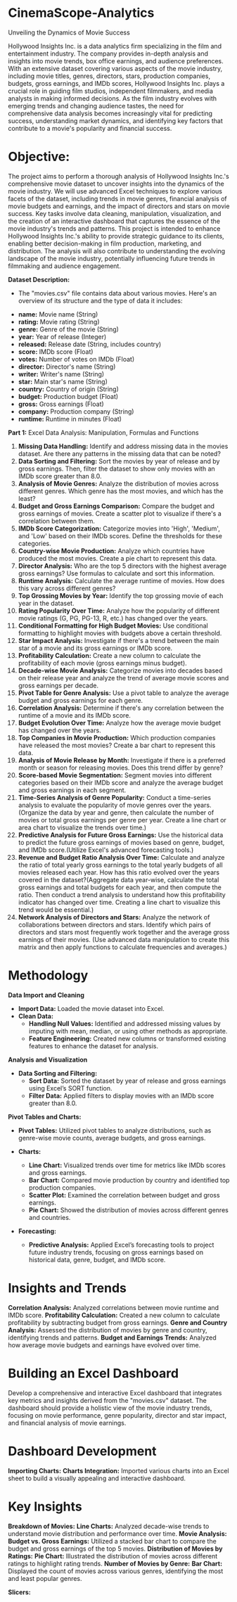 # CinemaScope-Analytics
Unveiling the Dynamics of Movie Success

Hollywood Insights Inc. is a data analytics firm specializing in the film and entertainment industry. The company provides in-depth analysis and insights into movie trends, box office earnings, and audience preferences. With an extensive dataset covering various aspects of the movie industry, including movie titles, genres, directors, stars, production companies, budgets, gross earnings, and IMDb scores, Hollywood Insights Inc. plays a crucial role in guiding film studios, independent filmmakers, and media analysts in making informed decisions. As the film industry evolves with emerging trends and changing audience tastes, the need for comprehensive data analysis becomes increasingly vital for predicting success, understanding market dynamics, and identifying key factors that contribute to a movie's popularity and financial success.

# Objective:
The project aims to perform a thorough analysis of Hollywood Insights Inc.'s comprehensive movie dataset to uncover insights into the dynamics of the movie industry. We will use advanced Excel techniques to explore various facets of the dataset, including trends in movie genres, financial analysis of movie budgets and earnings, and the impact of directors and stars on movie success. Key tasks involve data cleaning, manipulation, visualization, and the creation of an interactive dashboard that captures the essence of the movie industry's trends and patterns. This project is intended to enhance Hollywood Insights Inc.'s ability to provide strategic guidance to its clients, enabling better decision-making in film production, marketing, and distribution. The analysis will also contribute to understanding the evolving landscape of the movie industry, potentially influencing future trends in filmmaking and audience engagement.

**Dataset Description:** 

* The "movies.csv" file contains data about various movies. Here's an overview of its structure and the type of data it includes:
 - **name:** Movie name (String)
 - **rating:** Movie rating (String)
 - **genre:** Genre of the movie (String)
 - **year:** Year of release (Integer)
 - **released:** Release date (String, includes country)
 - **score:** IMDb score (Float)
 - **votes:** Number of votes on IMDb (Float)
 - **director:** Director's name (String)
 - **writer:** Writer's name (String)
 - **star:** Main star's name (String)
 - **country:** Country of origin (String)
 - **budget:** Production budget (Float)
 - **gross:** Gross earnings (Float)
 - **company:** Production company (String)
 - **runtime:** Runtime in minutes (Float)
  
**Part 1:** Excel Data Analysis: Manipulation, Formulas and Functions

1. **Missing Data Handling:** Identify and address missing data in the movies dataset. Are there any patterns in the missing data that can be noted?
2. **Data Sorting and Filtering:** Sort the movies by year of release and by gross earnings. Then, filter the dataset to show only movies with an IMDb score greater than 8.0.
3. **Analysis of Movie Genres:** Analyze the distribution of movies across different genres. Which genre has the most movies, and which has the least?
4. **Budget and Gross Earnings Comparison:** Compare the budget and gross earnings of movies. Create a scatter plot to visualize if there's a correlation between them.
5. **IMDb Score Categorization:** Categorize movies into 'High', 'Medium', and 'Low' based on their IMDb scores. Define the thresholds for these categories.
6. **Country-wise Movie Production:** Analyze which countries have produced the most movies. Create a pie chart to represent this data.
7. **Director Analysis:** Who are the top 5 directors with the highest average gross earnings? Use formulas to calculate and sort this information.
8. **Runtime Analysis:** Calculate the average runtime of movies. How does this vary across different genres?
9. **Top Grossing Movies by Year:** Identify the top grossing movie of each year in the dataset.
10. **Rating Popularity Over Time:** Analyze how the popularity of different movie ratings (G, PG, PG-13, R, etc.) has changed over the years.
11. **Conditional Formatting for High Budget Movies:** Use conditional formatting to highlight movies with budgets above a certain threshold.
12. **Star Impact Analysis:** Investigate if there's a trend between the main star of a movie and its gross earnings or IMDb score.
13. **Profitability Calculation:** Create a new column to calculate the profitability of each movie (gross earnings minus budget).
14. **Decade-wise Movie Analysis:** Categorize movies into decades based on their release year and analyze the trend of average movie scores and gross earnings per decade.
15. **Pivot Table for Genre Analysis:** Use a pivot table to analyze the average budget and gross earnings for each genre.
16. **Correlation Analysis:** Determine if there's any correlation between the runtime of a movie and its IMDb score.
17. **Budget Evolution Over Time:** Analyze how the average movie budget has changed over the years.
18. **Top Companies in Movie Production:** Which production companies have released the most movies? Create a bar chart to represent this data.
19. **Analysis of Movie Release by Month:** Investigate if there is a preferred month or season for releasing movies. Does this trend differ by genre?
20. **Score-based Movie Segmentation:** Segment movies into different categories based on their IMDb score and analyze the average budget and gross earnings in each segment.
21. **Time-Series Analysis of Genre Popularity:** Conduct a time-series analysis to evaluate the popularity of movie genres over the years. (Organize the data by year and genre, then calculate the number of movies or total gross earnings per genre per year. Create a line chart or area chart to visualize the trends over time.)
22. **Predictive Analysis for Future Gross Earnings:** Use the historical data to predict the future gross earnings of movies based on genre, budget, and IMDb score.(Utilize Excel's advanced forecasting tools.)
23. **Revenue and Budget Ratio Analysis Over Time:** Calculate and analyze the ratio of total yearly gross earnings to the total yearly budgets of all movies released each year. How has this ratio evolved over the years covered in the dataset?(Aggregate data year-wise, calculate the total gross earnings and total budgets for each year, and then compute the ratio. Then conduct a trend analysis to understand how this profitability indicator has changed over time. Creating a line chart to visualize this trend would be essential.)
24. **Network Analysis of Directors and Stars:** Analyze the network of collaborations between directors and stars. Identify which pairs of directors and stars most frequently work together and the average gross earnings of their movies. (Use advanced data manipulation to create this matrix and then apply functions to calculate frequencies and averages.)

# Methodology
**Data Import and Cleaning**
* **Import Data:** Loaded the movie dataset into Excel.
* **Clean Data:**
  - **Handling Null Values:** Identified and addressed missing values by imputing with mean, median, or using other methods as appropriate.
  - **Feature Engineering:** Created new columns or transformed existing features to enhance the dataset for analysis.

**Analysis and Visualization**
* **Data Sorting and Filtering:**
  - **Sort Data:** Sorted the dataset by year of release and gross earnings using Excel’s SORT function.
  - **Filter Data:** Applied filters to display movies with an IMDb score greater than 8.0.

**Pivot Tables and Charts:**

* **Pivot Tables:** Utilized pivot tables to analyze distributions, such as genre-wise movie counts, average budgets, and gross earnings.
* **Charts:**
  - **Line Chart:** Visualized trends over time for metrics like IMDb scores and gross earnings.
  - **Bar Chart:** Compared movie production by country and identified top production companies.
  - **Scatter Plot:** Examined the correlation between budget and gross earnings.
  - **Pie Chart:** Showed the distribution of movies across different genres and countries.

* **Forecasting:**
  - **Predictive Analysis:** Applied Excel’s forecasting tools to project future industry trends, focusing on gross earnings based on historical data, genre, budget, and IMDb score.
# Insights and Trends
**Correlation Analysis:** Analyzed correlations between movie runtime and IMDb score.
**Profitability Calculation:** Created a new column to calculate profitability by subtracting budget from gross earnings.
**Genre and Country Analysis:** Assessed the distribution of movies by genre and country, identifying trends and patterns.
**Budget and Earnings Trends:** Analyzed how average movie budgets and earnings have evolved over time.

# Building an Excel Dashboard
Develop a comprehensive and interactive Excel dashboard that integrates key metrics and insights derived from the "movies.csv" dataset. The dashboard should provide a holistic view of the movie industry trends, focusing on movie performance, genre popularity, director and star impact, and financial analysis of movie earnings.

# Dashboard Development
**Importing Charts:**
  **Charts Integration:** Imported various charts into an Excel sheet to build a visually appealing and interactive dashboard.
  
# Key Insights

  **Breakdown of Movies:**
    **Line Charts:** Analyzed decade-wise trends to understand movie distribution and performance over time.
  **Movie Analysis:**
      **Budget vs. Gross Earnings:** Utilized a stacked bar chart to compare the budget and gross earnings of the top 5 movies.
  **Distribution of Movies by Ratings:**
    **Pie Chart:** Illustrated the distribution of movies across different ratings to highlight rating trends.
  **Number of Movies by Genre:**
    **Bar Chart:** Displayed the count of movies across various genres, identifying the most and least popular genres.
    
  **Slicers:**

